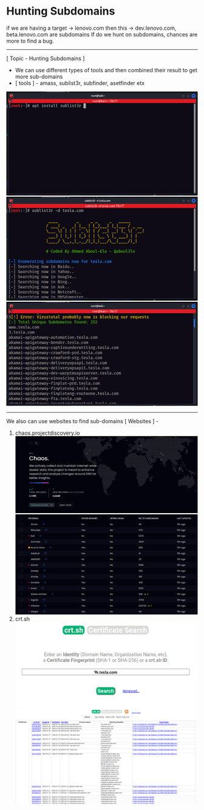# Hunting Subdomains
if we are having a target
-> lenovo.com
then this -> dev.lenovo.com, beta.lenovo.com are subdomains
If do we hunt on subdomains, chances are more to find a bug.

---
[ Topic - Hunting Subdomains ]

- We can use different types of tools and then combined their result to get more sub-domains
- [ tools ] - amass, sublist3r, subfinder, asetfinder etx
 
![](images/01-installtion-of-sublister.png)
![](images/02-sublister-target.png)
![](images/03-result.png)

---
We also can use websites to find sub-domains
[ Websites ] -
1. chaos.projectdiscovery.io
![](images/06-chaos.png)
![](images/06-chaoss.png)
2. crt.sh
![](images/04-crt.sh-site.png)
![](images/05-crt-result.png)
